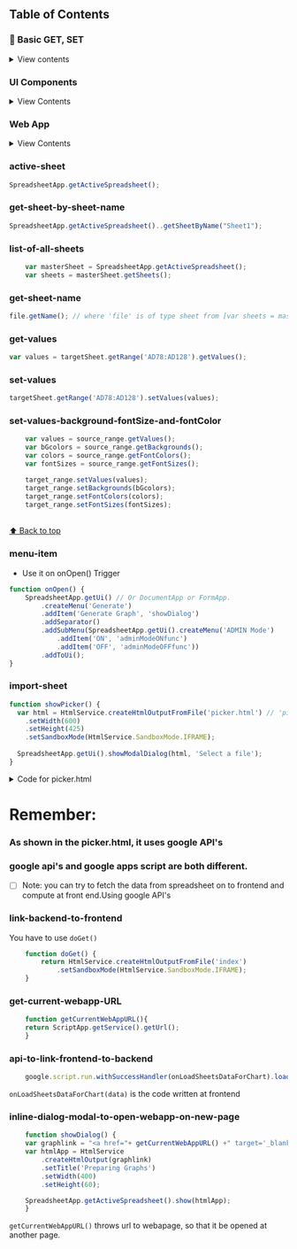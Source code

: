 ## Table of Contents

### 🔌 Basic GET, SET

<details>
<summary>View contents</summary>

* [`Active sheet`](#active-sheet)
* [`Get by sheet name`](#get-sheet-by-sheet-name)

* [`list of all sheets`](#list-of-all-sheets)
* [`get-sheet-name`](#get-sheet-name)
* [`get values`](#get-values)
* [`set values`](#set-values)
* [`set values, background, fontSize and fontColor`](#set-values-background-fontSize-and-fontColor)
</details>

### UI Components
<details>
<summary>View Contents</summary>

* [`Menu Item`](#menu-item)
* [`Import Sheet`](#import-sheet)
</details>

### Web App
<details>
<summary>View Contents</summary>

* [`Link backend(.gs) code with .html file`](#link-backend-to-frontend)
* [`API to link frontend to backend`](#api-to-link-frontend-to-backend)
* [`API to link forntend to backend`](#import-sheet)
* [`API to link forntend to backend`](#import-sheet)

</details>

### active-sheet
```js
SpreadsheetApp.getActiveSpreadsheet();
```
### get-sheet-by-sheet-name
```js
SpreadsheetApp.getActiveSpreadsheet()..getSheetByName("Sheet1");
```

### list-of-all-sheets
```js
    var masterSheet = SpreadsheetApp.getActiveSpreadsheet();
    var sheets = masterSheet.getSheets();
```
### get-sheet-name
```js
file.getName(); // where 'file' is of type sheet from [var sheets = masterSheet.getSheets()];
```

### get-values
```js
var values = targetSheet.getRange('AD78:AD128').getValues();
```
### set-values
```js
targetSheet.getRange('AD78:AD128').setValues(values);
```
### set-values-background-fontSize-and-fontColor
```js
    var values = source_range.getValues();
    var bGcolors = source_range.getBackgrounds();
    var colors = source_range.getFontColors();
    var fontSizes = source_range.getFontSizes();

    target_range.setValues(values);
    target_range.setBackgrounds(bGcolors);
    target_range.setFontColors(colors);
    target_range.setFontSizes(fontSizes);
```
<br>[⬆ Back to top](#table-of-contents)

### menu-item
* Use it on onOpen() Trigger
```js
function onOpen() {
    SpreadsheetApp.getUi() // Or DocumentApp or FormApp.
        .createMenu('Generate')
        .addItem('Generate Graph', 'showDialog')
        .addSeparator()
        .addSubMenu(SpreadsheetApp.getUi().createMenu('ADMIN Mode')
            .addItem('ON', 'adminModeONfunc')
            .addItem('OFF', 'adminModeOFFfunc'))
        .addToUi();
}
```
### import-sheet
```js
function showPicker() {
  var html = HtmlService.createHtmlOutputFromFile('picker.html') // 'picker.html' is the important sheet that sends all the data to the backend
    .setWidth(600)
    .setHeight(425)
    .setSandboxMode(HtmlService.SandboxMode.IFRAME);
  
  SpreadsheetApp.getUi().showModalDialog(html, 'Select a file');
}
```
<details>
<summary>Code for picker.html</summary>

 [picker.html](/picker.html)

Line no. 72 inside picker.html
```js
    function pickerCallback(data) {
      var action = data[google.picker.Response.ACTION];
      if (action == google.picker.Action.PICKED) {
        var doc = data[google.picker.Response.DOCUMENTS][0];
        var id = doc[google.picker.Document.ID];
        var url = doc[google.picker.Document.URL];
        var title = doc[google.picker.Document.NAME];
        google.script.run.fetchedSheet(title,id);
        document.getElementById('result').innerHTML =
            '<b>You chose:</b><br>Name: <a href="' + url + '">' + title +
            '</a><br>ID: ' + id;
      } else if (action == google.picker.Action.CANCEL) {
        document.getElementById('result').innerHTML = 'Picker canceled.';
      }
```
where "fetchedSheet(title,id)" is the backend code
and @backend
```js
    function fetchedSheet(fileName, id) {
        var selectedSheet = SpreadsheetApp.openById(id);
        ....
    }
```
</details>

# Remember: 
### As shown in the picker.html, it uses google API's
### google api's and google apps script are both different.
- [ ] Note: you can try to fetch the data from spreadsheet on to frontend and compute at front end.Using google API's

### link-backend-to-frontend
You have to use `doGet()`
```js
    function doGet() {
        return HtmlService.createHtmlOutputFromFile('index')
            .setSandboxMode(HtmlService.SandboxMode.IFRAME);
    }
```
### get-current-webapp-URL
```js
    function getCurrentWebAppURL(){
    return ScriptApp.getService().getUrl();
    }
```
### api-to-link-frontend-to-backend
```js
    google.script.run.withSuccessHandler(onLoadSheetsDataForChart).loadSheetsDataForChart();
```
`onLoadSheetsDataForChart(data)` is the code written at frontend

### inline-dialog-modal-to-open-webapp-on-new-page
```js
    function showDialog() {
    var graphlink = "<a href="+ getCurrentWebAppURL() +" target='_blank' style='color: #57606f; font: italic bold 20px/30px Georgia, serif;text-decoration:none;'>CLICK to open graphs in a new tab</a>";
    var htmlApp = HtmlService
        .createHtmlOutput(graphlink)
        .setTitle('Preparing Graphs')
        .setWidth(400)
        .setHeight(60);

    SpreadsheetApp.getActiveSpreadsheet().show(htmlApp);
    }
```
`getCurrentWebAppURL()` throws url to webapage, so that it be opened at another page.












